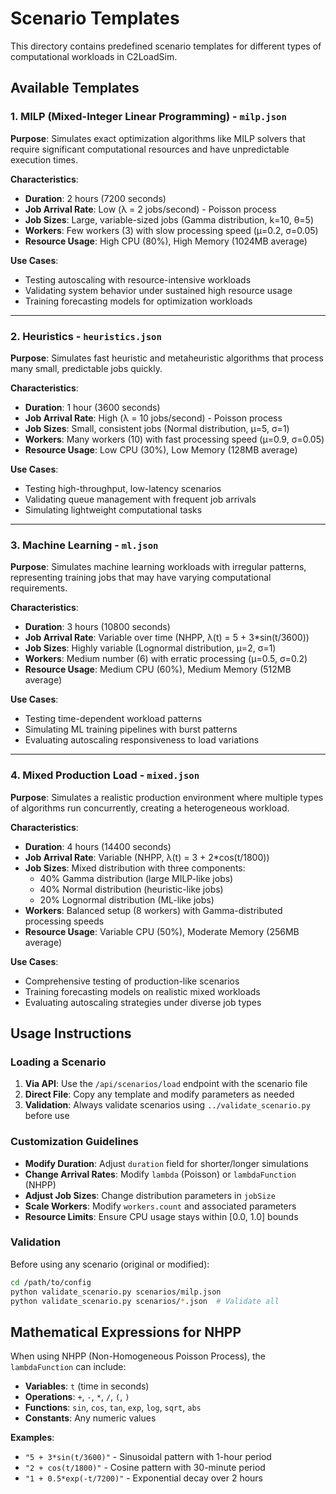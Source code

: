 # Scenario Templates

This directory contains predefined scenario templates for different types of computational workloads in C2LoadSim.

## Available Templates

### 1. MILP (Mixed-Integer Linear Programming) - `milp.json`

**Purpose**: Simulates exact optimization algorithms like MILP solvers that require significant computational resources and have unpredictable execution times.

**Characteristics**:
- **Duration**: 2 hours (7200 seconds)
- **Job Arrival Rate**: Low (λ = 2 jobs/second) - Poisson process
- **Job Sizes**: Large, variable-sized jobs (Gamma distribution, k=10, θ=5)
- **Workers**: Few workers (3) with slow processing speed (μ=0.2, σ=0.05)
- **Resource Usage**: High CPU (80%), High Memory (1024MB average)

**Use Cases**:
- Testing autoscaling with resource-intensive workloads
- Validating system behavior under sustained high resource usage
- Training forecasting models for optimization workloads

---

### 2. Heuristics - `heuristics.json`

**Purpose**: Simulates fast heuristic and metaheuristic algorithms that process many small, predictable jobs quickly.

**Characteristics**:
- **Duration**: 1 hour (3600 seconds)
- **Job Arrival Rate**: High (λ = 10 jobs/second) - Poisson process
- **Job Sizes**: Small, consistent jobs (Normal distribution, μ=5, σ=1)
- **Workers**: Many workers (10) with fast processing speed (μ=0.9, σ=0.05)
- **Resource Usage**: Low CPU (30%), Low Memory (128MB average)

**Use Cases**:
- Testing high-throughput, low-latency scenarios
- Validating queue management with frequent job arrivals
- Simulating lightweight computational tasks

---

### 3. Machine Learning - `ml.json`

**Purpose**: Simulates machine learning workloads with irregular patterns, representing training jobs that may have varying computational requirements.

**Characteristics**:
- **Duration**: 3 hours (10800 seconds)
- **Job Arrival Rate**: Variable over time (NHPP, λ(t) = 5 + 3*sin(t/3600))
- **Job Sizes**: Highly variable (Lognormal distribution, μ=2, σ=1)
- **Workers**: Medium number (6) with erratic processing (μ=0.5, σ=0.2)
- **Resource Usage**: Medium CPU (60%), Medium Memory (512MB average)

**Use Cases**:
- Testing time-dependent workload patterns
- Simulating ML training pipelines with burst patterns
- Evaluating autoscaling responsiveness to load variations

---

### 4. Mixed Production Load - `mixed.json`

**Purpose**: Simulates a realistic production environment where multiple types of algorithms run concurrently, creating a heterogeneous workload.

**Characteristics**:
- **Duration**: 4 hours (14400 seconds)
- **Job Arrival Rate**: Variable (NHPP, λ(t) = 3 + 2*cos(t/1800))
- **Job Sizes**: Mixed distribution with three components:
  - 40% Gamma distribution (large MILP-like jobs)
  - 40% Normal distribution (heuristic-like jobs)
  - 20% Lognormal distribution (ML-like jobs)
- **Workers**: Balanced setup (8 workers) with Gamma-distributed processing speeds
- **Resource Usage**: Variable CPU (50%), Moderate Memory (256MB average)

**Use Cases**:
- Comprehensive testing of production-like scenarios
- Training forecasting models on realistic mixed workloads
- Evaluating autoscaling strategies under diverse job types

## Usage Instructions

### Loading a Scenario

1. **Via API**: Use the `/api/scenarios/load` endpoint with the scenario file
2. **Direct File**: Copy any template and modify parameters as needed
3. **Validation**: Always validate scenarios using `../validate_scenario.py` before use

### Customization Guidelines

- **Modify Duration**: Adjust `duration` field for shorter/longer simulations
- **Change Arrival Rates**: Modify `lambda` (Poisson) or `lambdaFunction` (NHPP)
- **Adjust Job Sizes**: Change distribution parameters in `jobSize`
- **Scale Workers**: Modify `workers.count` and associated parameters
- **Resource Limits**: Ensure CPU usage stays within [0.0, 1.0] bounds

### Validation

Before using any scenario (original or modified):

```bash
cd /path/to/config
python validate_scenario.py scenarios/milp.json
python validate_scenario.py scenarios/*.json  # Validate all
```

## Mathematical Expressions for NHPP

When using NHPP (Non-Homogeneous Poisson Process), the `lambdaFunction` can include:

- **Variables**: `t` (time in seconds)
- **Operations**: `+`, `-`, `*`, `/`, `(`, `)`
- **Functions**: `sin`, `cos`, `tan`, `exp`, `log`, `sqrt`, `abs`
- **Constants**: Any numeric values

**Examples**:
- `"5 + 3*sin(t/3600)"` - Sinusoidal pattern with 1-hour period
- `"2 + cos(t/1800)"` - Cosine pattern with 30-minute period  
- `"1 + 0.5*exp(-t/7200)"` - Exponential decay over 2 hours
